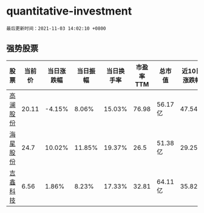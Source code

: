 # quantitative-investment

`最后更新时间：2021-11-03 14:02:10 +0800`

## 强势股票

|股票|当前价|当日涨跌幅|当日振幅|当日换手率|市盈率TTM|总市值|近10日涨跌幅|
|----|----|----|----|----|----|----|----|
|[高澜股份](https://xueqiu.com/S/SZ300499)|20.11|-4.15%|8.06%|15.03%|76.98|56.17亿|47.54%|
|[海星股份](https://xueqiu.com/S/SH603115)|24.7|10.02%|11.85%|19.37%|26.5|51.38亿|29.25%|
|[吉鑫科技](https://xueqiu.com/S/SH601218)|6.56|1.86%|8.23%|17.33%|32.81|64.11亿|35.82%|
